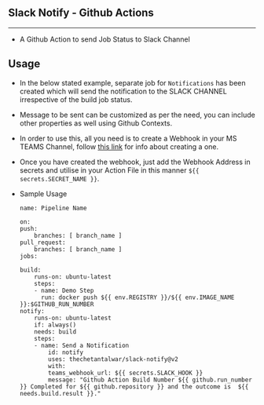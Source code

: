 ## Slack Notify - Github Actions
---

- A Github Action to send Job Status to Slack Channel

## Usage
- In the below stated example, separate job for `Notifications` has been created which will send the notification to the SLACK CHANNEL irrespective of the build job status.
- Message to be sent can be customized as per the need, you can include other properties as well using Github Contexts.
- In order to use this, all you need is to create a Webhook in your MS TEAMS Channel, follow <a href="https://api.slack.com/messaging/webhooks#create_a_webhook">this link</a> for info about creating a one.
- Once you have created the webhook, just add the Webhook Address in secrets and utilise in your Action File in this manner `${{ secrets.SECRET_NAME }}`.
- Sample Usage
    
    ```
    name: Pipeline Name

    on:
    push:
        branches: [ branch_name ]
    pull_request:
        branches: [ branch_name ]
    jobs:

    build:
        runs-on: ubuntu-latest
        steps:
        - name: Demo Step
          run: docker push ${{ env.REGISTRY }}/${{ env.IMAGE_NAME }}:$GITHUB_RUN_NUMBER
    notify:
        runs-on: ubuntu-latest
        if: always()
        needs: build
        steps:
        - name: Send a Notification
            id: notify
            uses: thechetantalwar/slack-notify@v2
            with:
            teams_webhook_url: ${{ secrets.SLACK_HOOK }}
            message: "Github Action Build Number ${{ github.run_number }} Completed for ${{ github.repository }} and the outcome is  ${{ needs.build.result }}."
    ```

